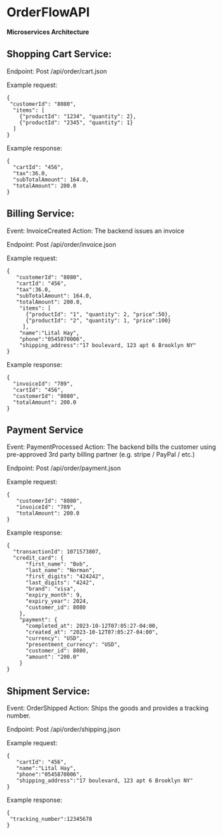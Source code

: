 # OrderFlowAPI

**Microservices Architecture**

## Shopping Cart Service:

Endpoint: Post /api/order/cart.json

Example request:
```
{
 "customerId": "8080",
  "items": [
    {"productId": "1234", "quantity": 2},
    {"productId": "2345", "quantity": 1}
  ]
}
```

Example response:
```
{
  "cartId": "456",
  "tax":36.0,
  "subTotalAmount": 164.0,
  "totalAmount": 200.0
}
```


## Billing Service:

Event: InvoiceCreated
Action: The backend issues an invoice

Endpoint: Post /api/order/invoice.json

Example request:
```
{
   "customerId": "8080",
   "cartId": "456",
   "tax":36.0,
   "subTotalAmount": 164.0,
   "totalAmount": 200.0,
    "items": [
      {"productId": "1", "quantity": 2, "price":50},
      {"productId": "2", "quantity": 1, "price":100}
     ],
    "name":"Lital Hay",
    "phone":"0545870006",
    "shipping_address":"17 boulevard, 123 apt 6 Brooklyn NY"
}
```

Example response:
```
{
  "invoiceId": "789",
  "cartId": "456",
  "customerId": "8080",
  "totalAmount": 200.0
}
```

## Payment Service
Event: PaymentProcessed
Action: The backend bills the customer using pre-approved 3rd party billing partner (e.g. stripe / PayPal / etc.)

Endpoint: Post /api/order/payment.json

Example request:
```
{
   "customerId": "8080",
   "invoiceId": "789",
   "totalAmount": 200.0
}
```

Example response:
```
{
  "transactionId": 1071573807,
  "credit_card": {
      "first_name": "Bob",
      "last_name": "Norman",
      "first_digits": "424242",
      "last_digits": "4242",
      "brand": "visa",
      "expiry_month": 9,
      "expiry_year": 2024,
      "customer_id": 8080
    },
    "payment": {
      "completed_at": 2023-10-12T07:05:27-04:00,
      "created_at": "2023-10-12T07:05:27-04:00",
      "currency": "USD",
      "presentment_currency": "USD",
      "customer_id": 8080,
      "amount": "200.0"
    }
}
```


## Shipment Service:

Event: OrderShipped
Action: Ships the goods and provides a tracking number.

Endpoint: Post /api/order/shipping.json

Example request:
```
{
   "cartId": "456",
   "name":"Lital Hay",
   "phone":"0545870006",
   "shipping_address":"17 boulevard, 123 apt 6 Brooklyn NY"
}
```

Example response:
```
{
 "tracking_number":12345678
}
```

